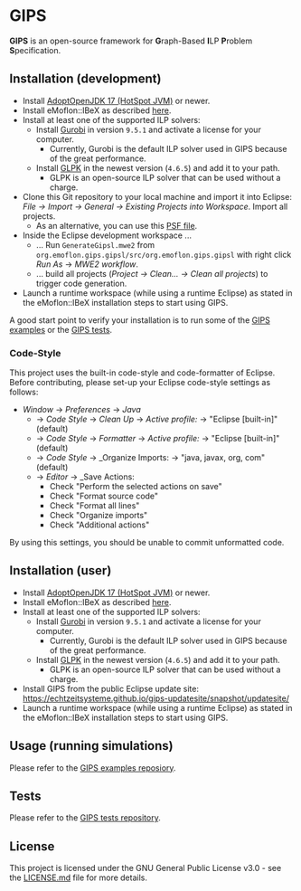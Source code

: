 # GIPS

**GIPS** is an open-source framework for **G**raph-Based **I**LP **P**roblem **S**pecification.


## Installation (development)

* Install [AdoptOpenJDK 17 (HotSpot JVM)](https://adoptopenjdk.net/releases.html?variant=openjdk17&jvmVariant=hotspot) or newer.
* Install eMoflon::IBeX as described [here](https://github.com/eMoflon/emoflon-ibex#how-to-develop).
* Install at least one of the supported ILP solvers:
    * Install [Gurobi](https://www.gurobi.com/) in version `9.5.1` and activate a license for your computer.
        * Currently, Gurobi is the default ILP solver used in GIPS because of the great performance.
    * Install [GLPK](https://www.gnu.org/software/glpk/) in the newest version (`4.6.5`) and add it to your path.
        * GLPK is an open-source ILP solver that can be used without a charge.
* Clone this Git repository to your local machine and import it into Eclipse: *File -> Import -> General -> Existing Projects into Workspace*. Import all projects.
    * As an alternative, you can use this [PSF file](https://raw.githubusercontent.com/Echtzeitsysteme/gips/master/devProjectSet.psf).
* Inside the Eclipse development workspace ...
    * ... Run `GenerateGipsl.mwe2` from `org.emoflon.gips.gipsl/src/org.emoflon.gips.gipsl` with right click _Run As_ -> _MWE2 workflow_.
    * ... build all projects (*Project -> Clean... -> Clean all projects*) to trigger code generation.
* Launch a runtime workspace (while using a runtime Eclipse) as stated in the eMoflon::IBeX installation steps to start using GIPS.

A good start point to verify your installation is to run some of the [GIPS examples](https://github.com/Echtzeitsysteme/gips-examples) or the [GIPS tests](https://github.com/Echtzeitsysteme/gips-tests).

### Code-Style

This project uses the built-in code-style and code-formatter of Eclipse.
Before contributing, please set-up your Eclipse code-style settings as follows:

* _Window_ -> _Preferences_ -> _Java_ 
    * -> _Code Style_ -> _Clean Up_ -> _Active profile:_ -> "Eclipse [built-in]" (default)
    * -> _Code Style_ -> _Formatter_ -> _Active profile:_ -> "Eclipse [built-in]" (default)
    * -> _Code Style_ -> _Organize Imports: -> "java, javax, org, com" (default)
    * -> _Editor_ -> _Save Actions:
        * Check "Perform the selected actions on save"
        * Check "Format source code"
        * Check "Format all lines"
        * Check "Organize imports"
        * Check "Additional actions"

By using this settings, you should be unable to commit unformatted code.


## Installation (user)

* Install [AdoptOpenJDK 17 (HotSpot JVM)](https://adoptopenjdk.net/releases.html?variant=openjdk17&jvmVariant=hotspot) or newer.
* Install eMoflon::IBeX as described [here](https://github.com/eMoflon/emoflon-ibex#how-to-develop).
* Install at least one of the supported ILP solvers:
    * Install [Gurobi](https://www.gurobi.com/) in version `9.5.1` and activate a license for your computer.
        * Currently, Gurobi is the default ILP solver used in GIPS because of the great performance.
    * Install [GLPK](https://www.gnu.org/software/glpk/) in the newest version (`4.6.5`) and add it to your path.
        * GLPK is an open-source ILP solver that can be used without a charge.
* Install GIPS from the public Eclipse update site: https://echtzeitsysteme.github.io/gips-updatesite/snapshot/updatesite/
* Launch a runtime workspace (while using a runtime Eclipse) as stated in the eMoflon::IBeX installation steps to start using GIPS.


## Usage (running simulations)

Please refer to the [GIPS examples reposiory](https://github.com/Echtzeitsysteme/gips-examples).

## Tests

Please refer to the [GIPS tests repository](https://github.com/Echtzeitsysteme/gips-tests).


## License

This project is licensed under the GNU General Public License v3.0 - see the [LICENSE.md](LICENSE.md) file for more details.
